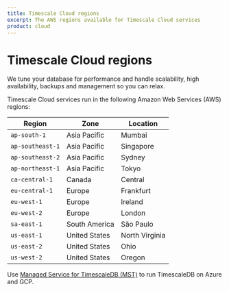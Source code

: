 ```yaml
---
title: Timescale Cloud regions
excerpt: The AWS regions available for Timescale Cloud services
product: cloud
---
```


# Timescale Cloud regions

<Highlight type="cloud" header="Want your databases to run in the Timescale cloud?" button="Try for free">
We tune your database for performance and handle scalability, high availability, backups and management so you can relax.
</Highlight>

Timescale Cloud services run in the following Amazon Web Services (AWS) regions:

| Region           | Zone          | Location       |
| ---------------- | ------------- | -------------- |
| `ap-south-1`     | Asia Pacific  | Mumbai         |
| `ap-southeast-1` | Asia Pacific  | Singapore      |
| `ap-southeast-2` | Asia Pacific  | Sydney         |
| `ap-northeast-1` | Asia Pacific  | Tokyo          |
| `ca-central-1`   | Canada        | Central        |
| `eu-central-1`   | Europe        | Frankfurt      |
| `eu-west-1`      | Europe        | Ireland        |
| `eu-west-2`      | Europe        | London         |
| `sa-east-1`      | South America | São Paulo      |
| `us-east-1`      | United States | North Virginia |
| `us-east-2`      | United States | Ohio           |
| `us-west-2`      | United States | Oregon         |

<Highlight type="cloud"  header="Need to deploy on Azure or Google Cloud Platform?">

Use [Managed Service for TimescaleDB (MST)][aiven-client-mst] to run TimescaleDB on Azure and GCP.

</Highlight>

[aiven-client-mst]: /mst/:currentVersion:/

